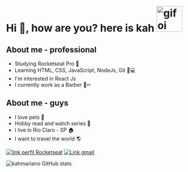# Hi 👋, how are you? here is kah <img src="https://images6.fanpop.com/image/photos/37800000/-Hello-penguins-of-madagascar-37800672-500-500.gif" alt="gif oi" width="70"/>

## About me - professional
 * Studying Rocketseat Pro 🚀
 * Learning HTML, CSS, JavaScript, NodeJs, Git 📝💻
 * I'm interested in React Js 
 * I currently work as a Barber 💈✂

## About me - guys
 * I love pets 🐶
 * Hobby read and watch series 📗
 * I live in Rio Claro - SP 🏠
 * I want to travel the world 🌎


[![link perfil Rocketseat](https://img.shields.io/badge/-Perfil%20Rocketseat-purple)](https://app.rocketseat.com.br/dashboard)
[![Link gmail](https://img.shields.io/badge/-gmail-red)](https://mail.google.com/mail/u/0/#inbox)

![kahmariano GitHub stats](https://github-readme-stats.vercel.app/api?username=kahmariano&show_icons=true&theme=dracula)

